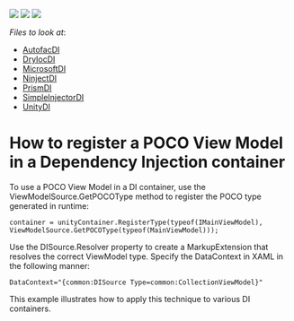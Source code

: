 <!-- default badges list -->
![](https://img.shields.io/endpoint?url=https://codecentral.devexpress.com/api/v1/VersionRange/387753046/20.2.2%2B)
[![](https://img.shields.io/badge/Open_in_DevExpress_Support_Center-FF7200?style=flat-square&logo=DevExpress&logoColor=white)](https://supportcenter.devexpress.com/ticket/details/T1038807)
[![](https://img.shields.io/badge/📖_How_to_use_DevExpress_Examples-e9f6fc?style=flat-square)](https://docs.devexpress.com/GeneralInformation/403183)
<!-- default badges end -->
<!-- default file list -->
*Files to look at*:

* [AutofacDI](./CS/AutofacDI/App.xaml.cs)
* [DryIocDI](./CS/DryIocDI/App.xaml.cs)
* [MicrosoftDI](./CS/MicrosoftDI/App.xaml.cs)
* [NinjectDI](./CS/NinjectDI/App.xaml.cs)
* [PrismDI](./CS/PrismDI/App.xaml.cs)
* [SimpleInjectorDI](./CS/SimpleInjectorDI/App.xaml.cs)
* [UnityDI](./CS/UnityDI/App.xaml.cs)
<!-- default file list end -->

# How to register a POCO View Model in a Dependency Injection container

To use a POCO View Model in a DI container, use the ViewModelSource.GetPOCOType method to register the POCO type generated in runtime:

`container = unityContainer.RegisterType(typeof(IMainViewModel), ViewModelSource.GetPOCOType(typeof(MainViewModel)));`

Use the DISource.Resolver property to create a MarkupExtension that resolves the correct ViewModel type. Specify the DataContext in XAML in the following manner:

`DataContext="{common:DISource Type=common:CollectionViewModel}"`

This example illustrates how to apply this technique to various DI containers.

<br/>
